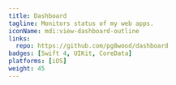 ```yaml
---
title: Dashboard
tagline: Monitors status of my web apps.
iconName: mdi:view-dashboard-outline
links:
  repo: https://github.com/pg8wood/dashboard
badges: [Swift 4, UIKit, CoreData]
platforms: [iOS]
weight: 45
---
```

